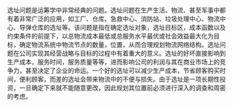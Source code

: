 选址问题是运筹学中非常经典的问题。选址问题在生产生活、物流、甚至军事中都有着非常广泛的应用，如工厂、仓库、急救中心、消防站、垃圾处理中心、物流中心、导弹仓库的选址等。该问题是指在确定选址对象，选址目标区，成本函数以及约束条件的前提下，以总物流成本最低或总服务水平最优或社会效益最大化为目标，确定物流系统中物流节点的数量，位置，从而合理规划物流网络结构。选址问题在公司实现其经营战略与目标的过程中有着重大的意义。选址的好坏直接影响到生产成本，服务时间，服务质量等等，进而影响公司的利润与其在商业市场上的竞争力，甚至决定了企业的命运。一个好的选址可以减少生产成本，节省顾客购买时间，便利顾客，而差的选址会带来物流中的不便与损失。由于选址是一项长期性投资，一旦确定下来就不能随意更改，因此规划其位置前必须进行深入的调查和周密的考虑。
